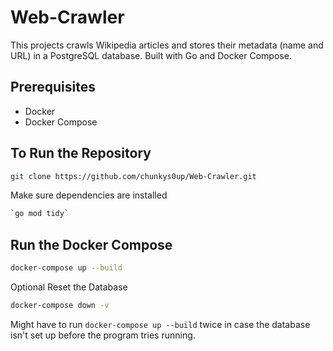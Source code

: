 # Web-Crawler

This projects crawls Wikipedia articles and stores their metadata (name and URL) in a PostgreSQL database. Built with Go and Docker Compose.

## Prerequisites
- Docker
- Docker Compose

## To Run the Repository
```bash
git clone https://github.com/chunkys0up/Web-Crawler.git
```

Make sure dependencies are installed
```bash
`go mod tidy`
```

## Run the Docker Compose
```bash
docker-compose up --build
```

Optional Reset the Database
```bash
docker-compose down -v
```

Might have to run `docker-compose up --build` twice in case the database isn't set up before the program tries running.


